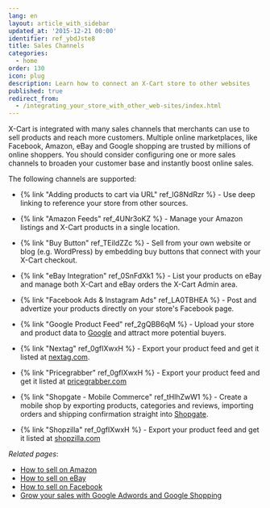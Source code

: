 ```yaml
---
lang: en
layout: article_with_sidebar
updated_at: '2015-12-21 00:00'
identifier: ref_ybdJste8
title: Sales Channels
categories:
  - home
order: 130
icon: plug
description: Learn how to connect an X-Cart store to other websites
published: true
redirect_from:
  - /integrating_your_store_with_other_web-sites/index.html
---
```

X-Cart is integrated with many sales channels that merchants can use to sell products and reach more customers. Multiple online marketplaces, like Facebook, Amazon, eBay and Google shopping are trusted by millions of online shoppers. You should consider configuring one or more sales channels to broaden your customer base and instantly boost online sales.

The following channels are supported:

*   {% link "Adding products to cart via URL" ref_lG8NdRzr %} - Use deep linking to reference your store from other sources.

*   {% link "Amazon Feeds" ref_4UNr3oKZ %} - Manage your Amazon listings and X-Cart products in a single location.

*   {% link "Buy Button" ref_TEiIdZZc %} - Sell from your own website or blog (e.g. WordPress) by embedding buy buttons that connect with your X-Cart checkout.

*   {% link "eBay Integration" ref_0SnFdXk1 %} - List your products on eBay and manage both X-Cart and eBay orders the X-Cart Admin area.

*   {% link "Facebook Ads & Instagram Ads" ref_LA0TBHEA %} - Post and advertize your products directly on your store's Facebook page.

*   {% link "Google Product Feed" ref_2gQBB6qM %} - Upload your store and product data to [Google](https://support.google.com/merchants/answer/188493?hl=en&ref_topic=3163841 "Sale Channels") and attract more potential buyers. 

*   {% link "Nextag" ref_0gfIXwxH %} - Export your product feed and get it listed at [nextag.com](https://www.nextag.com/ "Sale Channels").

*   {% link "Pricegrabber" ref_0gfIXwxH %} - Export your product feed and get it listed at [pricegrabber.com](http://www.pricegrabber.com/ "Sale Channels")

*   {% link "Shopgate - Mobile Commerce" ref_tHlhZwW1 %} - Create a mobile shop by exporting products, categories and reviews, importing orders and shipping confirmation straight into [Shopgate](https://www.shopgate.com/en/ "Sale Channels").

*   {% link "Shopzilla" ref_0gfIXwxH %} - Export your product feed and get it listed at [shopzilla.com](http://www.shopzilla.com/ "Sale Channels")

_Related pages_:
* [How to sell on Amazon](https://www.x-cart.com/sell-online/how-to-sell-on-amazon.html "Sale Channels")
* [How to sell on eBay](https://www.x-cart.com/sell-online/how-to-sell-on-ebay.html "Sale Channels")
* [How to sell on Facebook](https://www.x-cart.com/sell-online/how-to-sell-on-facebook.html "Sale Channels")
* [Grow your sales with Google Adwords and Google Shopping](https://www.x-cart.com/grow-your-sales-with-google-adwords-google-shopping.html "Sale Channels")

